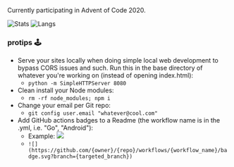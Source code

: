 Currently participating in Advent of Code 2020.

![Stats](https://github-readme-stats.vercel.app/api?username=willfolsom&count_private=true&show_icons=true&theme=dark)
![Langs](https://github-readme-stats.vercel.app/api/top-langs/?username=willfolsom&layout=compact&theme=dark)

### protips 🕹️
* Serve your sites locally when doing simple local web development to bypass CORS issues and such. Run this in the base directory of whatever you're working on (instead of opening index.html):
  * ```python -m SimpleHTTPServer 8080```
* Clean install your Node modules:
  * ```rm -rf node_modules; npm i```
* Change your email per Git repo:
  * ```git config user.email "whatever@cool.com"```
* Add GitHub actions badges to a Readme (the workflow name is in the .yml, i.e. "Go", "Android"):
  * Example: ![](https://github.com/willfolsom/go-koans/workflows/Go/badge.svg?branch=master)
  * ```![](https://github.com/{owner}/{repo}/workflows/{workflow_name}/badge.svg?branch={targeted_branch})```

